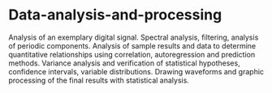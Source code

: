 # Data-analysis-and-processing
Analysis of an exemplary digital signal. Spectral analysis, filtering, analysis of periodic components. Analysis of sample results and data to determine quantitative relationships using correlation, autoregression and prediction methods. Variance analysis and verification of statistical hypotheses, confidence intervals, variable distributions. Drawing waveforms and graphic processing of the final results with statistical analysis.
